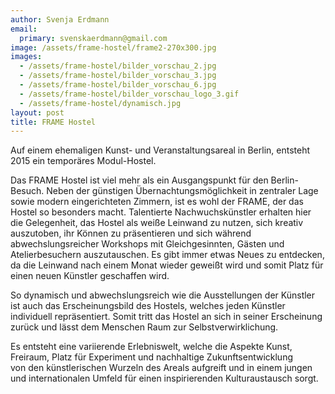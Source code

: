 ```yaml
---
author: Svenja Erdmann
email:
  primary: svenskaerdmann@gmail.com
image: /assets/frame-hostel/frame2-270x300.jpg
images:
  - /assets/frame-hostel/bilder_vorschau_2.jpg
  - /assets/frame-hostel/bilder_vorschau_3.jpg
  - /assets/frame-hostel/bilder_vorschau_6.jpg
  - /assets/frame-hostel/bilder_vorschau_logo_3.gif
  - /assets/frame-hostel/dynamisch.jpg
layout: post
title: FRAME Hostel
---
```


Auf einem ehemaligen Kunst- und Veranstaltungsareal in Berlin, entsteht 2015 ein temporäres Modul-Hostel.

Das FRAME Hostel ist viel mehr als ein Ausgangspunkt für den Berlin-Besuch. Neben der günstigen Übernachtungsmöglichkeit in zentraler Lage sowie modern eingerichteten Zimmern, ist es wohl der FRAME, der das Hostel so besonders macht. Talentierte Nachwuchskünstler erhalten hier die Gelegenheit, das Hostel als weiße Leinwand zu nutzen, sich kreativ auszutoben, ihr Können zu präsentieren und sich während abwechslungsreicher Workshops mit Gleichgesinnten, Gästen und Atelierbesuchern auszutauschen. Es gibt immer etwas Neues zu entdecken, da die Leinwand nach einem Monat wieder geweißt wird und somit Platz für einen neuen Künstler geschaffen wird.

So dynamisch und abwechslungsreich wie die Ausstellungen der Künstler ist auch das Erscheinungsbild des Hostels, welches jeden Künstler individuell repräsentiert. Somit tritt das Hostel an sich in seiner Erscheinung zurück und lässt dem Menschen Raum zur Selbstverwirklichung.

Es entsteht eine variierende Erlebniswelt, welche die Aspekte Kunst, Freiraum, Platz für Experiment und nachhaltige Zukunftsentwicklung von den künstlerischen Wurzeln des Areals aufgreift und in einem jungen und internationalen Umfeld für einen inspirierenden Kulturaustausch sorgt.

&nbsp;

&nbsp;

&nbsp;
